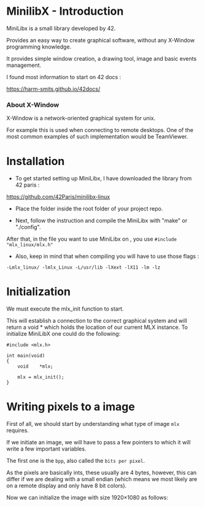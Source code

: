 
# MinilibX - Introduction

MiniLibx is a small library developed by 42. 

Provides an easy way to create graphical software, without any X-Window programming knowledge. 

It provides simple window creation, a drawing tool, image and basic events management.

I found most information to start on 42 docs :

https://harm-smits.github.io/42docs/

### About X-Window
X-Window is a network-oriented graphical system for unix. 

For example this is used when connecting to remote desktops. One of the most common examples of such implementation would be TeamViewer.

# Installation

- To get started setting up MiniLibx, I have downloaded the library from 42 paris :

https://github.com/42Paris/minilibx-linux

- Place the folder inside the root folder of your project repo.

- Next, follow the instruction and compile the MiniLibx with "make" or "./config".

After that, in the file you want to use MiniLibx on , you use ```#include "mlx_linux/mlx.h"```

- Also, keep in mind that when compiling you will have to use those flags :

```-Lmlx_linux/ -lmlx_Linux -L/usr/lib -lXext -lX11 -lm -lz```


# Initialization

We must execute the mlx_init function to start. 

This will establish a connection to the correct graphical system and will return a void * which holds the location of our current MLX instance. To initialize MiniLibX one could do the following:

```
#include <mlx.h>

int	main(void)
{
	void	*mlx;

	mlx = mlx_init();
}
```

# Writing pixels to a image 

First of all, we should start by understanding what type of image ```mlx``` requires. 

If we initiate an image, we will have to pass a few pointers to which it will write a few important variables. 

The first one is the ```bpp```, also called the ```bits per pixel```. 

As the pixels are basically ints, these usually are 4 bytes, however, this can differ if we are dealing with a small endian (which means we most likely are on a remote display and only have 8 bit colors).

Now we can initialize the image with size 1920×1080 as follows:
